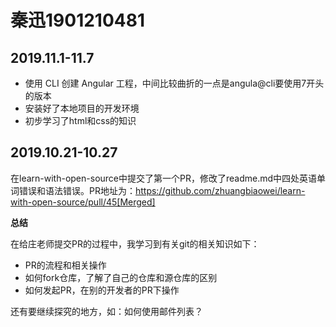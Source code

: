 秦迅1901210481
==================

## 2019.11.1-11.7

- 使用 CLI 创建 Angular 工程，中间比较曲折的一点是angula@cli要使用7开头的版本
- 安装好了本地项目的开发环境
- 初步学习了html和css的知识


## 2019.10.21-10.27

在learn-with-open-source中提交了第一个PR，修改了readme.md中四处英语单词错误和语法错误。PR地址为：https://github.com/zhuangbiaowei/learn-with-open-source/pull/45[Merged]

**总结**

在给庄老师提交PR的过程中，我学习到有关git的相关知识如下：
- PR的流程和相关操作
- 如何fork仓库，了解了自己的仓库和源仓库的区别
- 如何发起PR，在别的开发者的PR下操作

还有要继续探究的地方，如：如何使用邮件列表？
 
